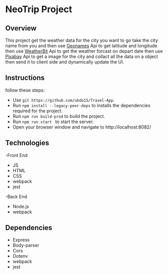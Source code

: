 # NeoTrip Project

## Overview
This project get the weather data for the city you want to go take the city name from you and then use [Geonames](http://www.geonames.org/export/web-services.html) Api to get latitude and longitude then use [WeatherBit](https://www.weatherbit.io/account/create) Api to get the weather forcast on depart date then use [Pixabay](https://pixabay.com/api/docs/) Api to get a image for the city and collact all the data on a object then send it to client side and dynamically update the UI. 

## Instructions

follow these steps:

- Use ``git https://github.com/ubdo15/Travel-App``.
- Run ``npm install --legacy-peer-deps`` to installs the dependencies required for the project.
- Run ``npm run build-prod`` to build the project.
- Run ``npm run start `` to start the server.
- Open your browser window and navigate to http://localhost:8082/ 
  
## Technologies 
-Front End
*   JS
*   HTML
*   CSS
*   webpack
*   jest
    
-Back End
*   Node.js
*   webpack    

## Dependencies
-   Express
-   Body-parser
-   Cors
-   Dotenv
-   webpack
-   jest


